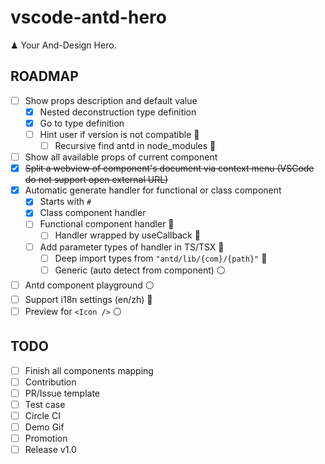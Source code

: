 # vscode-antd-hero

♟ Your And-Design Hero.

## ROADMAP

- [ ] Show props description and default value
  - [x] Nested deconstruction type definition
  - [x] Go to type definition
  - [ ] Hint user if version is not compatible 🔵
    - [ ] Recursive find antd in node_modules 🔵
- [ ] Show all available props of current component
- [x] ~~Split a webview of component's document via context menu (VSCode do not support open external URL)~~
- [x] Automatic generate handler for functional or class component
  - [x] Starts with `#`
  - [x] Class component handler
  - [ ] Functional component handler 🔵
    - [ ] Handler wrapped by useCallback 🔵
  - [ ] Add parameter types of handler in TS/TSX 🔵
    - [ ] Deep import types from `"antd/lib/{com}/{path}"` 🔵
    - [ ] Generic (auto detect from component) ⚪️
- [ ] Antd component playground ⚪️
- [ ] Support i18n settings (en/zh) 🔵
- [ ] Preview for `<Icon />` ⚪️

## TODO

- [ ] Finish all components mapping
- [ ] Contribution
- [ ] PR/Issue template
- [ ] Test case
- [ ] Circle CI
- [ ] Demo Gif
- [ ] Promotion
- [ ] Release v1.0
